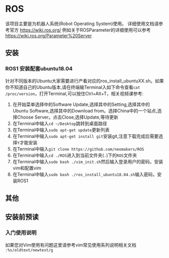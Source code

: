 # ROS
该项目主要是为机器人系统(Robot Operating System)使用。
详细使用文档请参考官方 https://wiki.ros.org/
例如关于ROSParameter的详细使用可以参考 <link>https://wiki.ros.org/Parameter%20Server</link>
## 安装
### ROS1 安装配套ubuntu18.04
  针对不同版本的Ubuntu大家需要进行产看对应的ros_install_ubuntuXX.sh。如果你不知道自己的Ubuntu版本,请在终端输Terminal入如下命令查看`cat /proc/version`，打开Terminal,可以按住Ctrl+Alt+T，相关视频课参考:
  1. 在开始菜单选择中的Software Update,选择其中的Setting,选择其中的Ubuntu Software,选择其中的Download from。选择China中的一个站点,选择Choose Server。点击Close,选择Update,等待更新
  2. 在Terminal中输入`cd ~/Desktop`跳转到桌面路径
  3. 在Terminal中输入`sudo apt-get update`更新列表
  4. 在Terminal中输入`sudo apt-get install git`安装git,注意下载完成后需要选择`Y`才能安装
  5. 在Terminal中输入`git clone https://github.com/neomakers/ROS`
  6. 在Terminal中输入`cd ./ROS`进入到当前文件夹(`.`)下的`ROS`文件夹
  7. 在Terminal中输入`sudo bash ./vim_init.sh`然后输入登录用户的密码，安装vim和配置vim
  8. 在Terminal中输入`sudo bash ./ros_install_ubuntu18.04.sh`输入密码，安装ROS1

## 其他
## 安装前预读
### 入门使用说明
如果您对Vim使用有问题这里请参考vim常见使用系列说明相关文档
`:%s/oldtext/newtest/g`

     
